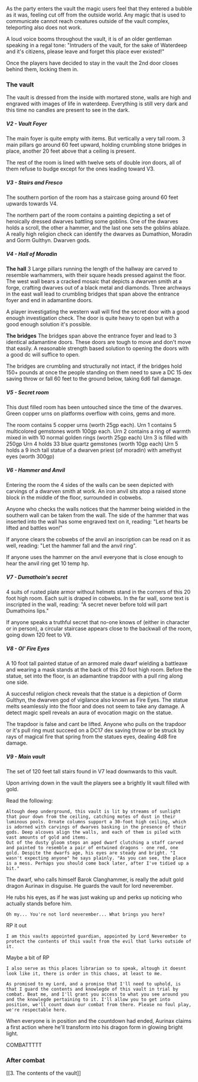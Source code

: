 As the party enters the vault the magic users feel that they entered a bubble as it was, feeling cut off from the outside world. Any magic that is used to communicate cannot reach creatures outside of the vault complex, teleporting also does not work.

A loud voice booms throughout the vault, it is of an older gentleman speaking in a regal tone: "Intruders of the vault, for the sake of Waterdeep and it's citizens, please leave and forget this place ever existed!"

Once the players have decided to stay in the vault the 2nd door closes behind them, locking them in.

### The vault
The vault is dressed from the inside with mortared stone, walls are high and engraved with images of life in waterdeep. Everything is still very dark and this time no candles are present to see in the dark.

##### V2 - Vault Foyer
The main foyer is quite empty with items. But vertically a very tall room.
3 main pillars go around 60 feet upward, holding crumbling stone bridges in place, another 20 feet above that a ceiling is present.

The rest of the room is lined with twelve sets of double iron doors, all of them refuse to budge except for the ones leading toward V3.

##### V3 - Stairs and Fresco
The southern portion of the room has a staircase going around 60 feet upwards towards V4.

The northern part of the room contains a painting depicting a set of heroically dressed dwarves battling some goblins.
One of the dwarves holds a scroll, the other a hammer, and the last one sets the goblins ablaze. A really high religion check can identify the dwarves as Dumathion, Moradin and Gorm Gulthyn. Dwarven gods.

##### V4 - Hall of Moradin
**The hall**
3 Large pillars running the length of the hallway are carved to resemble warhammers, with their square heads pressed against the floor.
The west wall bears a cracked mosaic that depicts a dwarven smith at a forge, crafting dwarves out of a black metal and diamonds.
Three archways in the east wall lead to crumbling bridges that span above the entrance foyer and end in adamantine doors.

A player investigating the western wall will find the secret door with a good enough investigation check. The door is quite heavy to open but with a good enough solution it's possible.


**The bridges**
The bridges span above the entrance foyer and lead to 3 identical adamantine doors. These doors are tough to move and don't move that easily. A reasonable strength based solution to opening the doors with a good dc will suffice to open.

The bridges are crumbling and structurally not intact, if the bridges hold 150+ pounds at once the people standing on them need to save a DC 15 dex saving throw or fall 60 feet to the ground below, taking 6d6 fall damage.


##### V5 - Secret room
This dust filled room has been untouched since the time of the dwarves. Green copper urns on platforms overflow with coins, gems and more.

The room contains 5 copper urns (worth 25gp each).
Urn 1 contains 5 multicolored gemstones worth 100gp each.
Urn 2 contains a ring of warmth mixed in with 10 normal golden rings (worth 25gp each)
Urn 3 is filled with 250gp
Urn 4 holds 33 blue quartz gemstones (worth 10gp each)
Urn 5 holds a 9 inch tall statue of a dwarven priest (of moradin) with amethyst eyes (worth 300gp)

##### V6 - Hammer and Anvil
Entering the room the 4 sides of the walls can be seen depicted with carvings of a dwarven smith at work. 
An iron anvil sits atop a raised stone block in the middle of the floor, surrounded in cobwebs.

Anyone who checks the walls notices that the hammer being wielded in the southern wall can be taken from the wall. The side of the hammer that was inserted into the wall has some engraved text on it, reading: "Let hearts be lifted and battles won!"

If anyone clears the cobwebs of the anvil an inscription can be read on it as well, reading: "Let the hammer fall and the anvil ring".

If anyone uses the hammer on the anvil everyone that is close enough to hear the anvil ring get 10 temp hp.

##### V7 - Dumathoin's secret
4 suits of rusted plate armor without helmets stand in the corners of this 20 foot high room. Each suit is draped in cobwebs.
In the far wall, some text is inscripted in the wall, reading: "A secret never before told will part Dumathoins lips."

If anyone speaks a truthful secret that no-one knows of (either in character or in person), a circular staircase appears close to the backwall of the room, going down 120 feet to V9.
 
##### V8 - Ol' Fire Eyes
A 10 foot tall painted statue of an armored male dwarf wielding a battleaxe and wearing a mask stands at the back of this 20 foot high room.
Before the statue, set into the floor, is an adamantine trapdoor with a pull ring along one side.

A succesful religion check reveals that the statue is a depiction of Gorm Gulthyn, the dwarven god of vigilance also known as Fire Eyes. 
The statue melts seamlessly into the floor and does not seem to take any damage.
A detect magic spell reveals an aura of evocation magic on the statue.

The trapdoor is false and cant be lifted. Anyone who pulls on the trapdoor or it's pull ring must succeed on a DC17 dex saving throw or be struck by rays of magical fire that spring from the statues eyes, dealing 4d8 fire damage.


##### V9 - Main vault
The set of 120 feet tall stairs found in V7 lead downwards to this vault.

Upon arriving down in the vault the players see a brightly lit vault filled with gold.

Read the following:

	Altough deep underground, this vault is lit by streams of sunlight that pour down from the ceiling, catching motes of dust in their luminous pools. Ornate columns support a 30-foot high ceiling, which is adorned with carvings of dwarves basking in the presence of their gods. Deep alcoves align the walls, and each of them is piled with vast amounts of gold and items.
	Out of the dusty gloom steps an aged dwarf clutching a staff carved and painted to resemble a pair of entwined dragons - one red, one gold. Despite the dwarfs age, his eyes are steady and bright. "I wasn't expecting anyone" he says plainly. "As you can see, the place is a mess. Perhaps you should come back later, after I've tidied up a bit."

The dwarf, who calls himself Barok Clanghammer, is really the adult gold dragon Aurinax in disguise. He guards the vault for lord neverember.

He rubs his eyes, as if he was just waking up and perks up noticing who actually stands before him. 

	Oh my... You're not lord neverember... What brings you here?

RP it out

	I am this vaults appointed guardian, appointed by Lord Neverember to protect the contents of this vault from the evil that lurks outside of it.

Maybe a bit of RP

	I also serve as this places librarian so to speak, altough it doesnt look like it, there is order in this chaos, at least to me. 

	As promised to my Lord, and a promise that I'll need to uphold, is that I guard the contents and knowlegde of this vault in trial by combat. Beat me, and I'll grant you access to what you see around you and the knowlegde pertaining to it. I'll allow you to get into position, we'll count down our combat from there. Please no foul play, we're respectable here.

When everyone is in position and the countdown had ended, Aurinax claims a first action where he'll transform into his dragon form in glowing bright light. 

COMBATTTTT

### After combat
[[3. The contents of the vault]] 
